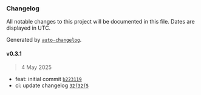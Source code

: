 ### Changelog

All notable changes to this project will be documented in this file. Dates are displayed in UTC.

Generated by [`auto-changelog`](https://github.com/CookPete/auto-changelog).

#### v0.3.1

> 4 May 2025

- feat: initial commit [`b223119`](https://github.com/datr-tech/marble-transformer-router-validation-schema-to-router-code/commit/b2231196936d8afa47289ce07d858a976267296b)
- ci: update changelog [`32f32f5`](https://github.com/datr-tech/marble-transformer-router-validation-schema-to-router-code/commit/32f32f572d9e23d2969dd659531ac3aa147ed05d)
